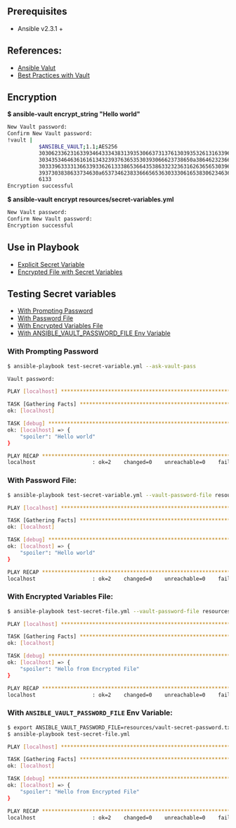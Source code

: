 ## Prerequisites
- Ansible v2.3.1 + 

## References:
- [Ansible Valut](http://docs.ansible.com/ansible/playbooks_vault.html)
- [Best Practices with Vault](http://docs.ansible.com/ansible/playbooks_best_practices.html#variables-and-vaults)

## Encryption

**$ ansible-vault encrypt_string "Hello world"**
```sh
New Vault password:
Confirm New Vault password:
!vault |
          $ANSIBLE_VAULT;1.1;AES256
          30306233623163393464333438313935306637313761303935326131633961373030643164373936
          3034353464636161613432393763653530393066623738650a386462323663333962646231383666
          30333963333136633933626133386536643538633232363162636565303963633934303130303131
          3937303838633734630a653734623833666565363033306165383062346364313134346562636366
          6133
Encryption successful
```

**$ ansible-vault encrypt resources/secret-variables.yml**
```sh
New Vault password:
Confirm New Vault password:
Encryption successful
```

## Use in Playbook
- [Explicit Secret Variable](test-secret-variable.yml#L5)
- [Encrypted File with Secret Variables](test-secret-file.yml#L5)

## Testing Secret variables
- [With Prompting Password](#with-prompting-password)
- [With Password File](#with-password-file)
- [With Encrypted Variables File](#with-encrypted-variables-file)
- [With ANSIBLE_VAULT_PASSWORD_FILE Env Variable](#with-ansible_vault_password_file-env-variable)

### With Prompting Password

```sh
$ ansible-playbook test-secret-variable.yml --ask-vault-pass
```
```sh
Vault password:

PLAY [localhost] **********************************************************

TASK [Gathering Facts] ****************************************************
ok: [localhost]

TASK [debug] **************************************************************
ok: [localhost] => {
    "spoiler": "Hello world"
}

PLAY RECAP ****************************************************************
localhost                  : ok=2    changed=0    unreachable=0    failed=0
```

### With Password File:

```sh
$ ansible-playbook test-secret-variable.yml --vault-password-file resources/vault-secret-password.txt
```
```sh
PLAY [localhost] **********************************************************

TASK [Gathering Facts] ****************************************************
ok: [localhost]

TASK [debug] **************************************************************
ok: [localhost] => {
    "spoiler": "Hello world"
}

PLAY RECAP ****************************************************************
localhost                  : ok=2    changed=0    unreachable=0    failed=0
```

### With Encrypted Variables File:

```sh
$ ansible-playbook test-secret-file.yml --vault-password-file resources/vault-secret-password.txt
```
```sh
PLAY [localhost] **********************************************************

TASK [Gathering Facts] ****************************************************
ok: [localhost]

TASK [debug] **************************************************************
ok: [localhost] => {
    "spoiler": "Hello from Encrypted File"
}

PLAY RECAP ****************************************************************
localhost                  : ok=2    changed=0    unreachable=0    failed=0
```

### With `ANSIBLE_VAULT_PASSWORD_FILE` Env Variable:

```sh
$ export ANSIBLE_VAULT_PASSWORD_FILE=resources/vault-secret-password.txt
$ ansible-playbook test-secret-file.yml
```
```sh
PLAY [localhost] *********************************************************************************************************************************************************

TASK [Gathering Facts] ***************************************************************************************************************************************************
ok: [localhost]

TASK [debug] *************************************************************************************************************************************************************
ok: [localhost] => {
    "spoiler": "Hello from Encrypted File"
}

PLAY RECAP ***************************************************************************************************************************************************************
localhost                  : ok=2    changed=0    unreachable=0    failed=0
```

